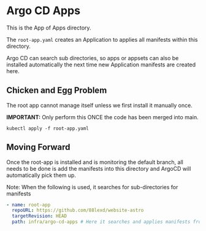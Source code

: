 # Argo CD Apps
This is the App of Apps directory.

The `root-app.yaml` creates an Application to applies all manifests within this directory.

Argo CD can search sub directories, so apps or appsets can also be installed automatically the next time new Application manifests are created here.

## Chicken and Egg Problem
The root app cannot manage itself unless we first install it manually once.

**IMPORTANT:** Only perform this ONCE the code has been merged into main.
```
kubectl apply -f root-app.yaml
```

## Moving Forward
Once the root-app is installed and is monitoring the default branch, all needs to be done is add the manifests into this directory and ArgoCD will automatically pick them up.

Note: When the following is used, it searches for sub-directories for manifests
```yaml
- name: root-app
  repoURL: https://github.com/88lexd/website-astro
  targetRevision: HEAD
  path: infra/argo-cd-apps # Here it searches and applies manifests from all sub-dirs
```
